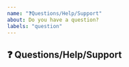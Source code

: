 ```yaml
---
name: "❓Questions/Help/Support"
about: Do you have a question?
labels: "question"
---
```


## ❓ Questions/Help/Support

<!-- If you have a question, please checkout other issues labeled as "question" (https://github.com/hocus-dev/hocus/issues?q=is%3Aissue+is%3Aopen+label%3Aquestion) -->
<!-- If your question is not listed above or you need support or help, please provide a description. -->
